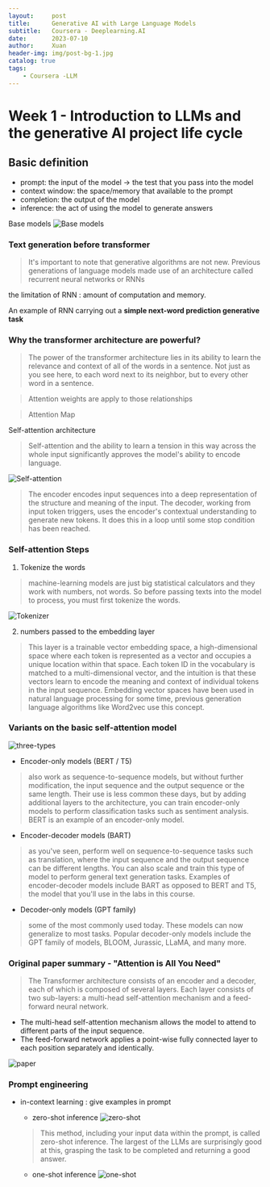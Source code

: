 ```yaml
---
layout:     post
title:      Generative AI with Large Language Models
subtitle:   Coursera - Deeplearning.AI
date:       2023-07-10
author:     Xuan
header-img: img/post-bg-1.jpg
catalog: true
tags:
    - Coursera -LLM
---
```



# Week 1 - Introduction to LLMs and the generative AI project life cycle

## Basic definition

- prompt: the input of the model -> the test that you pass into the model
- context window: the space/memory that available to the prompt
- completion: the output of the model
- inference: the act of using the model to generate answers

Base models
![Base models](/img/post-ct-LLMtype.png)

### Text generation before transformer

> It's important to note that generative algorithms are not new. Previous generations of language models made use of an architecture called recurrent neural networks or RNNs

the limitation of RNN : amount of computation and memory.

An example of RNN carrying out a **simple next-word prediction generative task**

### Why the transformer architecture are powerful?

> The power of the transformer architecture lies in its ability to learn the relevance and context of all of the words in a sentence. Not just as you see here, to each word next to its neighbor, but to every other word in a sentence. 

> Attention weights are apply to those relationships

> Attention Map

Self-attention architecture
> Self-attention and the ability to learn a tension in this way across the whole input significantly approves the model's ability to encode language.

![Self-attention](/img/post-LLM-model.png)

> The encoder encodes input sequences into a deep representation of the structure and meaning of the input. 
> The decoder, working from input token triggers, uses the encoder's contextual understanding to generate new tokens. It does this in a loop until some stop condition has been reached.


### Self-attention Steps  

1. Tokenize the words

> machine-learning models are just big statistical calculators and they work with numbers, not words. So before passing texts into the model to process, you must first tokenize the words.

![Tokenizer](/img/post-ct-LLM-tokenizer.png)

2. numbers passed to the embedding layer

> This layer is a trainable vector embedding space, a high-dimensional space where each token is represented as a vector and occupies a unique location within that space. Each token ID in the vocabulary is matched to a multi-dimensional vector, and the intuition is that these vectors learn to encode the meaning and context of individual tokens in the input sequence. 
> Embedding vector spaces have been used in natural language processing for some time, previous generation language algorithms like Word2vec use this concept.

### Variants on the basic self-attention model

![three-types](/img/post-LLM-variants.png)

- Encoder-only models (BERT / T5)

> also work as sequence-to-sequence models, but without further modification, the input sequence and the output sequence or the same length. Their use is less common these days, but by adding additional layers to the architecture, you can train encoder-only models to perform classification tasks such as sentiment analysis.
> BERT is an example of an encoder-only model. 

- Encoder-decoder models (BART)

> as you've seen, perform well on sequence-to-sequence tasks such as translation, where the input sequence and the output sequence can be different lengths. You can also scale and train this type of model to perform general text generation tasks. Examples of encoder-decoder models include BART as opposed to BERT and T5, the model that you'll use in the labs in this course.

- Decoder-only models (GPT family)

> some of the most commonly used today. These models can now generalize to most tasks. Popular decoder-only models include the GPT family of models, BLOOM, Jurassic, LLaMA, and many more.

### Original paper summary - "Attention is All You Need"

> The Transformer architecture consists of an encoder and a decoder, each of which is composed of several layers. 
> Each layer consists of two sub-layers: a multi-head self-attention mechanism and a feed-forward neural network.

- The multi-head self-attention mechanism allows the model to attend to different parts of the input sequence.
- The feed-forward network applies a point-wise fully connected layer to each position separately and identically. 

![paper](/img/post-LLM-attention.png)

### Prompt engineering

- in-context learning : give examples in prompt 

    - zero-shot inference
    ![zero-shot](/img/post-LLM-zeroshot.png)
    > This method, including your input data within the prompt, is called zero-shot inference. The largest of the LLMs are surprisingly good at this, grasping the task to be completed and returning a good answer.

    - one-shot inference
    ![one-shot](/img/post-LLM-oneshot.png)

